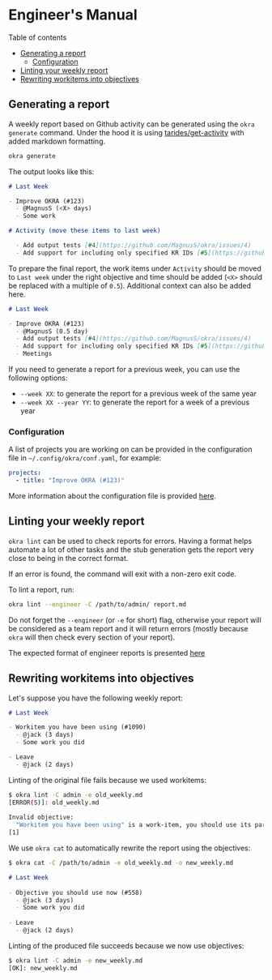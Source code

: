 # Engineer's Manual

Table of contents
- [Generating a report](#generating-a-report)
  - [Configuration](#configuration)
- [Linting your weekly report](#linting-your-weekly-report)
- [Rewriting workitems into objectives](#rewriting-workitems-into-objectives)

## Generating a report

A weekly report based on Github activity can be generated using the `okra generate` command. Under the hood it is using [tarides/get-activity](https://github.com/tarides/get-activity) with added markdown formatting.

```sh
okra generate
```

The output looks like this:

```md
# Last Week

- Improve OKRA (#123)
  - @MagnusS (<X> days)
  - Some work

# Activity (move these items to last week)

  - Add output tests [#4](https://github.com/MagnusS/okra/issues/4)
  - Add support for including only specified KR IDs [#5](https://github.com/MagnusS/okra/issues/5)
```

To prepare the final report, the work items under `Activity` should be moved to `Last week` under the right objective and time should be added (`<X>` should be replaced with a multiple of `0.5`). Additional context can also be added here.

```md
# Last Week

- Improve OKRA (#123)
  - @MagnusS (0.5 day)
  - Add output tests [#4](https://github.com/MagnusS/okra/issues/4)
  - Add support for including only specified KR IDs [#5](https://github.com/MagnusS/okra/issues/5)
  - Meetings
```

If you need to generate a report for a previous week, you can use the following options:
- `--week XX`: to generate the report for a previous week of the same year
- `--week XX --year YY`: to generate the report for a week of a previous year

### Configuration

A list of projects you are working on can be provided in the configuration file in `~/.config/okra/conf.yaml`, for example:

```yaml
projects:
  - title: "Improve OKRA (#123)"
```

More information about the configuration file is provided [here](configuration-file.md).

## Linting your weekly report

`okra lint` can be used to check reports for errors. Having a format helps automate a lot of other tasks and the stub generation gets the report very close to being in the correct format.

If an error is found, the command will exit with a non-zero exit code.

To lint a report, run:
```sh
okra lint --engineer -C /path/to/admin/ report.md
```

Do not forget the `--engineer` (or `-e` for short) flag, otherwise your report will be considered as a team report and it will return errors (mostly because `okra` will then check every section of your report).

The expected format of engineer reports is presented [here](report-formats.md#engineer-report)

## Rewriting workitems into objectives

Let's suppose you have the following weekly report:

```md
# Last Week

- Workitem you have been using (#1090)
  - @jack (3 days)
  - Some work you did

- Leave
  - @jack (2 days)
```

Linting of the original file fails because we used workitems:

```sh
$ okra lint -C admin -e old_weekly.md
[ERROR(S)]: old_weekly.md
  
Invalid objective:
  "Workitem you have been using" is a work-item, you should use its parent objective "Objective you should use now" instead
[1]
```

We use `okra cat` to automatically rewrite the report using the objectives:

```sh
$ okra cat -C /path/to/admin -e old_weekly.md -o new_weekly.md
```
```md
# Last Week
  
- Objective you should use now (#558)
  - @jack (3 days)
  - Some work you did
  
- Leave
  - @jack (2 days)
```

Linting of the produced file succeeds because we now use objectives:

```sh
$ okra lint -C admin -e new_weekly.md
[OK]: new_weekly.md
```
